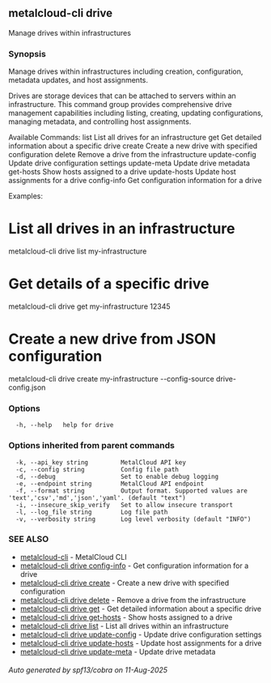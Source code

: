 ## metalcloud-cli drive

Manage drives within infrastructures

### Synopsis

Manage drives within infrastructures including creation, configuration, metadata updates, and host assignments.

Drives are storage devices that can be attached to servers within an infrastructure. This command group
provides comprehensive drive management capabilities including listing, creating, updating configurations,
managing metadata, and controlling host assignments.

Available Commands:
  list          List all drives for an infrastructure
  get           Get detailed information about a specific drive
  create        Create a new drive with specified configuration
  delete        Remove a drive from the infrastructure
  update-config Update drive configuration settings
  update-meta   Update drive metadata
  get-hosts     Show hosts assigned to a drive
  update-hosts  Update host assignments for a drive
  config-info   Get configuration information for a drive

Examples:
  # List all drives in an infrastructure
  metalcloud-cli drive list my-infrastructure

  # Get details of a specific drive
  metalcloud-cli drive get my-infrastructure 12345

  # Create a new drive from JSON configuration
  metalcloud-cli drive create my-infrastructure --config-source drive-config.json

### Options

```
  -h, --help   help for drive
```

### Options inherited from parent commands

```
  -k, --api_key string         MetalCloud API key
  -c, --config string          Config file path
  -d, --debug                  Set to enable debug logging
  -e, --endpoint string        MetalCloud API endpoint
  -f, --format string          Output format. Supported values are 'text','csv','md','json','yaml'. (default "text")
  -i, --insecure_skip_verify   Set to allow insecure transport
  -l, --log_file string        Log file path
  -v, --verbosity string       Log level verbosity (default "INFO")
```

### SEE ALSO

* [metalcloud-cli](metalcloud-cli.md)	 - MetalCloud CLI
* [metalcloud-cli drive config-info](metalcloud-cli_drive_config-info.md)	 - Get configuration information for a drive
* [metalcloud-cli drive create](metalcloud-cli_drive_create.md)	 - Create a new drive with specified configuration
* [metalcloud-cli drive delete](metalcloud-cli_drive_delete.md)	 - Remove a drive from the infrastructure
* [metalcloud-cli drive get](metalcloud-cli_drive_get.md)	 - Get detailed information about a specific drive
* [metalcloud-cli drive get-hosts](metalcloud-cli_drive_get-hosts.md)	 - Show hosts assigned to a drive
* [metalcloud-cli drive list](metalcloud-cli_drive_list.md)	 - List all drives within an infrastructure
* [metalcloud-cli drive update-config](metalcloud-cli_drive_update-config.md)	 - Update drive configuration settings
* [metalcloud-cli drive update-hosts](metalcloud-cli_drive_update-hosts.md)	 - Update host assignments for a drive
* [metalcloud-cli drive update-meta](metalcloud-cli_drive_update-meta.md)	 - Update drive metadata

###### Auto generated by spf13/cobra on 11-Aug-2025
